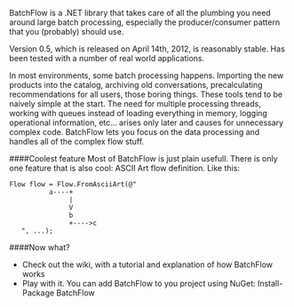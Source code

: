 BatchFlow is a .NET library that takes care of all the plumbing you need around large batch processing, especially the producer/consumer pattern that you (probably) should use.

Version 0.5, which is released on April 14th, 2012, is reasonably stable. Has been tested with a number of real world applications.

In most environments, some batch processing happens. Importing the new products into the catalog, archiving old conversations, precalculating recommendations for all users, those boring things. These tools tend to be naively simple at the start. The need for multiple processing threads, working with queues instead of loading everything in memory, logging operational information, etc... arises only later and causes for unnecessary complex code. BatchFlow lets you focus on the data processing and handles all of the complex flow stuff.

####Coolest feature
Most of BatchFlow is just plain usefull. There is only one feature that is also cool: ASCII Art flow definition. Like this:

    Flow flow = Flow.FromAsciiArt(@"
              a----+
                   |
                   V
                   b
                   +---->c
       ", ...);


####Now what?

- Check out the wiki, with a tutorial and explanation of how BatchFlow works
- Play with it. You can add BatchFlow to you project using NuGet:
    Install-Package BatchFlow
    
    
